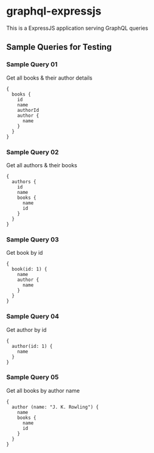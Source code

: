 # graphql-expressjs
This is a ExpressJS application serving GraphQL queries

## Sample Queries for Testing

### Sample Query 01
Get all books & their author details
```
{
  books {
    id
    name
    authorId
    author {
      name
    }
  }
}
```

### Sample Query 02
Get all authors & their books
```
{
  authors {
    id
    name
    books {
      name
      id
    }
  }
}
```

### Sample Query 03
Get book by id
```
{
  book(id: 1) {
    name
    author {
      name
    }
  }
}
```

### Sample Query 04
Get author by id
```
{
  author(id: 1) {
    name
  }
}
```

### Sample Query 05
Get all books by author name
```
{
  author (name: "J. K. Rowling") {
    name
    books {
      name
      id
    }
  }
}
```